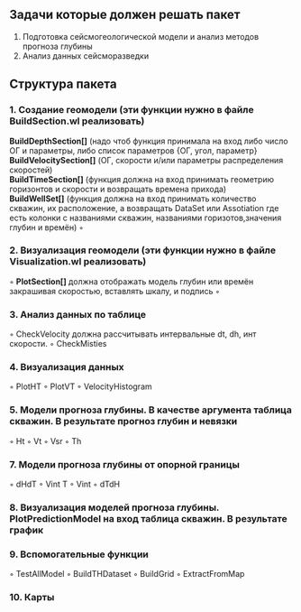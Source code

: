 ## Задачи которые должен решать пакет
 1. Подготовка сейсмогеологической модели и анализ методов прогноза глубины 
 2. Анализ данных сейсморазведки
## Структура пакета
 ### 1. Создание геомодели (эти функции нужно в файле BuildSection.wl реализовать)
  **BuildDepthSection[]** (надо чтоб функция принимала на вход либо число ОГ и параметры, либо список параметров {ОГ, угол, параметр}  
 **BuildVelocitySection[]** (ОГ, скорости и/или параметры распределения скоростей)  
 **BuildTimeSection[]** (функция должна на вход принимать геометрию горизонтов и скорости и возвращать времена прихода)  
 **BuildWellSet[]** (функция должна на вход принимать количество скважин, их расположение, а возвращать DataSet или Assotiation где есть колонки с названиями скважин, названиями горизотов,значения глубин и времён) 
 ◦ 
 ### 2. Визуализация геомодели (эти функции нужно в файле Visualization.wl реализовать)
 ◦ **PlotSection[]** должна отображать модель глубин или времён закрашивая скоростью, вставлять шкалу, и подпись 
 ◦ 
 ### 3. Анализ данных по таблице
 ◦ CheckVelocity должна рассчитывать интервальные dt, dh, инт скорости.
 ◦ CheckMisties 
 ### 4. Визуализация данных
 ◦ PlotHT
 ◦ PlotVT
 ◦ VelocityHistogram
### 5. Модели прогноза глубины. В качестве аргумента таблица скважин. В результате прогноз глубин и невязки
 ◦ Ht
 ◦ Vt
 ◦ Vsr 
 ◦ Th
### 7. Модели прогноза глубины от опорной границы 
 ◦ dHdT
 ◦ Vint T
 ◦ Vint
 ◦ dTdH
 ### 8. Визуализация моделей прогноза глубины. PlotPredictionModel на вход таблица скважин. В результате график
### 9. Вспомогательные функции 
 ◦ TestAllModel
 ◦ BuildTHDataset
 ◦ BuildGrid
 ◦ ExtractFromMap
### 10. Карты